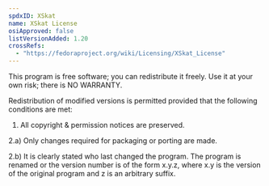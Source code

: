 ```yaml
---
spdxID: XSkat
name: XSkat License
osiApproved: false
listVersionAdded: 1.20
crossRefs: 
  - "https://fedoraproject.org/wiki/Licensing/XSkat_License"
---
```


This program is free software; you can redistribute it freely. Use it at your own risk; there is NO WARRANTY.

Redistribution of modified versions is permitted provided that the following conditions are met:

1. All copyright & permission notices are preserved.

2.a) Only changes required for packaging or porting are made.

2.b) It is clearly stated who last changed the program. The program is renamed or the version number is of the form x.y.z, where x.y is the version of the original program and z is an arbitrary suffix.
